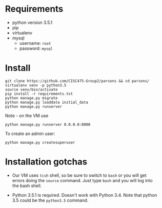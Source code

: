 # Requirements
* python version 3.5.1
* pip
* virtualenv
* mysql
  * username: `root`
  * password: `mysql`

# Install
```
git clone https://github.com/CISC475-Group2/parsons && cd parsons/
virtualenv venv -p python3.5
source venv/bin/activate
pip install -r requirements.txt
python manage.py migrate
python manage.py loaddata initial_data
python manage.py runserver
```

Note - on the VM use
```
python manage.py runserver 0.0.0.0:8000
```

To create an admin user:

```
python manage.py createsuperuser
```

# Installation gotchas

* Our VM uses `tcsh` shell, so be sure to switch to `bash` or you will get errors doing the `source` command. Just type `bash` and you will log into the bash shell.

* Python 3.5.1 is required. Doesn't work with Python 3.4. Note that python 3.5 could be the `python3.5` command.
